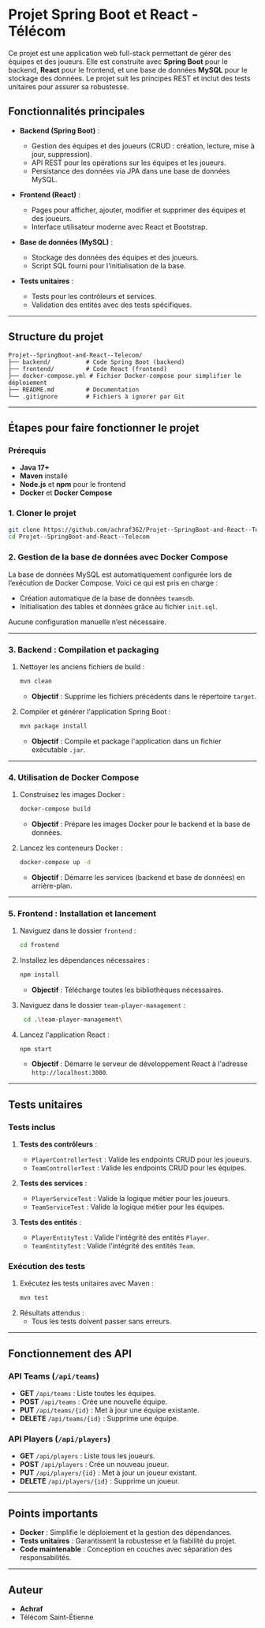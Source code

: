 # Projet Spring Boot et React - Télécom

Ce projet est une application web full-stack permettant de gérer des équipes et des joueurs. Elle est construite avec **Spring Boot** pour le backend, **React** pour le frontend, et une base de données **MySQL** pour le stockage des données. Le projet suit les principes REST et inclut des tests unitaires pour assurer sa robustesse.

## Fonctionnalités principales
- **Backend (Spring Boot)** :
  - Gestion des équipes et des joueurs (CRUD : création, lecture, mise à jour, suppression).
  - API REST pour les opérations sur les équipes et les joueurs.
  - Persistance des données via JPA dans une base de données MySQL.

- **Frontend (React)** :
  - Pages pour afficher, ajouter, modifier et supprimer des équipes et des joueurs.
  - Interface utilisateur moderne avec React et Bootstrap.

- **Base de données (MySQL)** :
  - Stockage des données des équipes et des joueurs.
  - Script SQL fourni pour l'initialisation de la base.

- **Tests unitaires** :
  - Tests pour les contrôleurs et services.
  - Validation des entités avec des tests spécifiques.

---

## Structure du projet
```
Projet--SpringBoot-and-React--Telecom/
├── backend/          # Code Spring Boot (backend)
├── frontend/         # Code React (frontend)
├── docker-compose.yml # Fichier Docker-compose pour simplifier le déploiement
├── README.md         # Documentation
└── .gitignore        # Fichiers à ignorer par Git
```

---

## Étapes pour faire fonctionner le projet

### Prérequis
- **Java 17+**
- **Maven** installé
- **Node.js** et **npm** pour le frontend
- **Docker** et **Docker Compose**

### 1. Cloner le projet
```bash
git clone https://github.com/achraf362/Projet--SpringBoot-and-React--Telecom.git
cd Projet--SpringBoot-and-React--Telecom
```

### 2. Gestion de la base de données avec Docker Compose

La base de données MySQL est automatiquement configurée lors de l’exécution de Docker Compose. Voici ce qui est pris en charge :

- Création automatique de la base de données `teamsdb`.
- Initialisation des tables et données grâce au fichier `init.sql`.

Aucune configuration manuelle n’est nécessaire.

---

### 3. Backend : Compilation et packaging
1. Nettoyer les anciens fichiers de build :
   ```bash
   mvn clean
   ```
   - **Objectif** : Supprime les fichiers précédents dans le répertoire `target`.

2. Compiler et générer l'application Spring Boot :
   ```bash
   mvn package install
   ```
   - **Objectif** : Compile et package l'application dans un fichier exécutable `.jar`.


---

### 4. Utilisation de Docker Compose
1. Construisez les images Docker :
   ```bash
   docker-compose build
   ```
   - **Objectif** : Prépare les images Docker pour le backend et la base de données.

2. Lancez les conteneurs Docker :
   ```bash
   docker-compose up -d
   ```
   - **Objectif** : Démarre les services (backend et base de données) en arrière-plan.


---

### 5. Frontend : Installation et lancement
1. Naviguez dans le dossier `frontend` :
   ```bash
   cd frontend
   ```

3. Installez les dépendances nécessaires :
   ```bash
   npm install
   ```

   - **Objectif** : Télécharge toutes les bibliothèques nécessaires.

2. Naviguez dans le dossier `team-player-management` :
   ```bash
    cd .\team-player-management\
   ```

4. Lancez l'application React :
   ```bash
   npm start
   ```
   - **Objectif** : Démarre le serveur de développement React à l'adresse `http://localhost:3000`.

---

## Tests unitaires

### Tests inclus
1. **Tests des contrôleurs** :
   - `PlayerControllerTest` : Valide les endpoints CRUD pour les joueurs.
   - `TeamControllerTest` : Valide les endpoints CRUD pour les équipes.

2. **Tests des services** :
   - `PlayerServiceTest` : Valide la logique métier pour les joueurs.
   - `TeamServiceTest` : Valide la logique métier pour les équipes.

3. **Tests des entités** :
   - `PlayerEntityTest` : Valide l'intégrité des entités `Player`.
   - `TeamEntityTest` : Valide l'intégrité des entités `Team`.

### Exécution des tests
1. Exécutez les tests unitaires avec Maven :
   ```bash
   mvn test
   ```
2. Résultats attendus :
   - Tous les tests doivent passer sans erreurs.

---

## Fonctionnement des API
### API Teams (`/api/teams`)
- **GET** `/api/teams` : Liste toutes les équipes.
- **POST** `/api/teams` : Crée une nouvelle équipe.
- **PUT** `/api/teams/{id}` : Met à jour une équipe existante.
- **DELETE** `/api/teams/{id}` : Supprime une équipe.

### API Players (`/api/players`)
- **GET** `/api/players` : Liste tous les joueurs.
- **POST** `/api/players` : Crée un nouveau joueur.
- **PUT** `/api/players/{id}` : Met à jour un joueur existant.
- **DELETE** `/api/players/{id}` : Supprime un joueur.

---

## Points importants
- **Docker** : Simplifie le déploiement et la gestion des dépendances.
- **Tests unitaires** : Garantissent la robustesse et la fiabilité du projet.
- **Code maintenable** : Conception en couches avec séparation des responsabilités.

---

## Auteur
- **Achraf**
- Télécom Saint-Étienne

